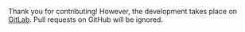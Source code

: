 Thank you for contributing! However, the development takes place on [GitLab][]. Pull requests on GitHub will be ignored.

[GitLab]: https://gitlab.com/8hobbies/typedoc-plugin-404/-/merge_requests
